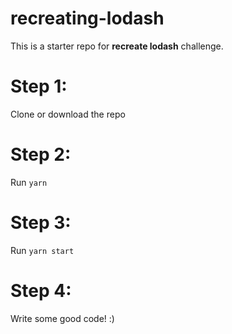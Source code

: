 # recreating-lodash

This is a starter repo for __recreate lodash__ challenge.

# Step 1: 
Clone or download the repo

# Step 2:
Run `yarn`

# Step 3:
Run `yarn start`

# Step 4:
Write some good code! :)
